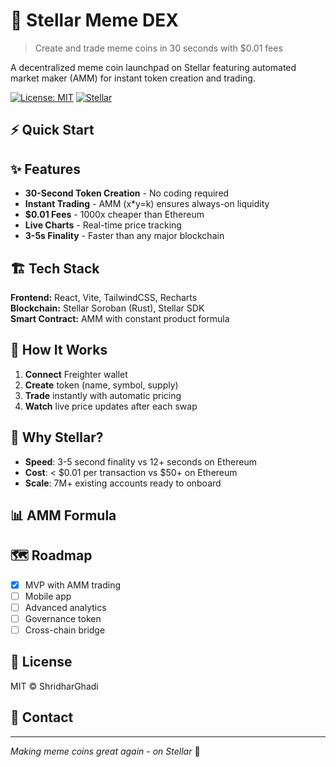 # 🚀 Stellar Meme DEX

> Create and trade meme coins in 30 seconds with $0.01 fees

A decentralized meme coin launchpad on Stellar featuring automated market maker (AMM) for instant token creation and trading.

[![License: MIT](https://img.shields.io/badge/License-MIT-blue.svg)](https://opensource.org/licenses/MIT)
[![Stellar](https://img.shields.io/badge/Stellar-Soroban-purple.svg)](https://stellar.org)

## ⚡ Quick Start

## ✨ Features

- **30-Second Token Creation** - No coding required
- **Instant Trading** - AMM (x\*y=k) ensures always-on liquidity
- **$0.01 Fees** - 1000x cheaper than Ethereum
- **Live Charts** - Real-time price tracking
- **3-5s Finality** - Faster than any major blockchain

## 🏗️ Tech Stack

**Frontend:** React, Vite, TailwindCSS, Recharts  
**Blockchain:** Stellar Soroban (Rust), Stellar SDK  
**Smart Contract:** AMM with constant product formula

## 📖 How It Works

1. **Connect** Freighter wallet
2. **Create** token (name, symbol, supply)
3. **Trade** instantly with automatic pricing
4. **Watch** live price updates after each swap

## 🎯 Why Stellar?

- **Speed**: 3-5 second finality vs 12+ seconds on Ethereum
- **Cost**: < $0.01 per transaction vs $50+ on Ethereum
- **Scale**: 7M+ existing accounts ready to onboard

## 📊 AMM Formula

## 🗺️ Roadmap

- [x] MVP with AMM trading
- [ ] Mobile app
- [ ] Advanced analytics
- [ ] Governance token
- [ ] Cross-chain bridge

## 📄 License

MIT © ShridharGhadi

## 🤝 Contact



---

_Making meme coins great again - on Stellar_ 🌟
